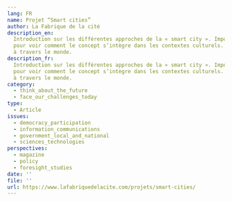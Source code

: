 ```yaml
---
lang: FR
name: Projet “Smart cities”
author: La Fabrique de la cité
description_en:
  Introduction sur les différentes approches de la « smart city ». Important
  pour voir comment le concept s’intègre dans les contextes culturels. Exemples contrastés
  à travers le monde.
description_fr:
  Introduction sur les différentes approches de la « smart city ». Important
  pour voir comment le concept s’intègre dans les contextes culturels. Exemples contrastés
  à travers le monde.
category:
  - think_about_the_future
  - face_our_challenges_today
type:
  - Article
issues:
  - democracy_participation
  - information_communications
  - government_local_and_national
  - sciences_technologies
perspectives:
  - magazine
  - policy
  - foresight_studies
date: ''
file: ''
url: https://www.lafabriquedelacite.com/projets/smart-cities/
---
```

